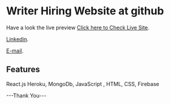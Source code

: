 # Writer Hiring Website at github

Have a look the live preview [Click here to Check Live Site](https://writer-hire-simple-kongkon.netlify.app/).

[Linkedin](https://www.linkedin.com/in/kongkon-biswas-a2374314a/).

[E-mail](kongkonbiswas3241@gmail.com).

## Features
React.js
Heroku,
MongoDb,
JavaScript ,
HTML,
CSS,
Firebase

---Thank You---